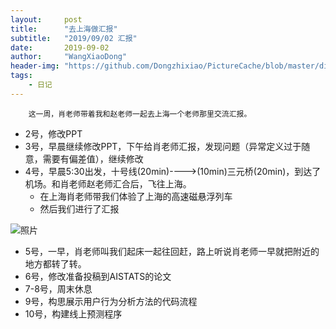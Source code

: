 ```yaml
---
layout:     post
title:      "去上海做汇报"
subtitle:   "2019/09/02 汇报"
date:       2019-09-02
author:     "WangXiaoDong"
header-img: "https://github.com/Dongzhixiao/PictureCache/blob/master/diaryPic/20190902.jpg?raw=true"
tags:
    - 日记
---
```



```
    这一周，肖老师带着我和赵老师一起去上海一个老师那里交流汇报。
```

- 2号，修改PPT
- 3号，早晨继续修改PPT，下午给肖老师汇报，发现问题（异常定义过于随意，需要有偏差值），继续修改
- 4号，早晨5:30出发，十号线(20min)---->(10min)三元桥(20min)，到达了机场。和肖老师赵老师汇合后，飞往上海。
    - 在上海肖老师带我们体验了上海的高速磁悬浮列车
    - 然后我们进行了汇报
    
![照片](https://github.com/Dongzhixiao/PictureCache/blob/master/diaryPic/20190904_1.jpg?raw=true)

    
- 5号，一早，肖老师叫我们起床一起往回赶，路上听说肖老师一早就把附近的地方都转了转。
- 6号，修改准备投稿到AISTATS的论文
- 7-8号，周末休息
- 9号，构思展示用户行为分析方法的代码流程
- 10号，构建线上预测程序
